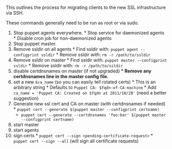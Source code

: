 This outlines the process for migrating clients to the new SSL infrastructure via SSH.

These commands generally need to be run as root or via sudo.

  1. Stop puppet agents everywhere.
    * Stop service for daemonized agents
    * Disable cron job for non-daemonized agents
  1. Stop puppet master.
  1. Remove ssldir on all agents
    * Find ssldir with: `puppet agent --configprint ssldir`
    * Remove ssldir with: `rm -r /path/to/ssldir`
  1. Remove ssldir on master
    * Find ssldir with: `puppet master --configprint ssldir`
    * Remove ssldir with: `rm -r /path/to/ssldir`
  1. disable certdnsnames on master (if not upgraded)
    * **Remove any certdnsnames line in the master config file.**
  1. set a new `$ca_name` (so you can easily tell rotated certs)
    * This is an arbitrary string
    * Defaults to `Puppet CA: $fqdn-of-CA-machine`
    * Add `ca_name = 'Puppet CA: Created on $fqdn at 2011/10/20'` (need a better suggestion)
  1. Generate new ssl cert and CA on master (with certdnsnames if needed)
    * `puppet cert --generate $(puppet master --configprint certname)`
      *  `puppet cert --generate --certdnsnames 'foo:bar' $(puppet master --configprint certname)`
  1. start master
  1. start agents
  1. sign certs
    * `puppet cert --sign <pending-certificate-request>`
    * `puppet cert --sign --all` (will sign all certificate requests)
